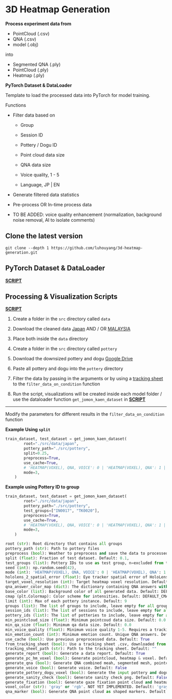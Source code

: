 # 3D Heatmap Generation

**Process experiment data from**

- PointCloud (.csv)
- QNA (.csv)
- model (.obj) 

into

- Segmented QNA (.ply)
- PointCloud (.ply)
- Heatmap (.ply)

**PyTorch Dataset & DataLoader**

Template to load the processed data into PyTorch for model training.

Functions

- Filter data based on

    - Group

    - Session ID

    - Pottery / Dogu ID

    - Point cloud data size

    - QNA data size

    - Voice quality, 1 - 5

    - Language, JP | EN

- Generate filtered data statistics

- Pre-process OR In-time process data

- TO BE ADDED: voice quality enhancement (normalization, background noise removal, AI to isolate comments)

## Clone the latest version

```
git clone --depth 1 https://github.com/luhouyang/3d-heatmap-generation.git
```

## PyTorch Dataset & DataLoader

[**SCRIPT**](src/dataset/dataset.py)

## Processing & Visualization Scripts

[**SCRIPT**](src/testing_use.py)

1. Create a folder in the `src` directory called `data`

1. Download the cleaned data [Japan](https://drive.google.com/file/d/1OetZFTXpzAPe5ZcNBdGylORAe_s6UxGR/view?usp=sharing) AND / OR [MALAYSIA](https://drive.google.com/file/d/1qNQJ-ipZ3IoATHDDP6gNDjIfT65aogTq/view?usp=sharing)

1. Place both inside the `data` directory

1. Create a folder in the `src` directory called `pottery`

1. Download the downsized pottery and dogu [Google Drive](https://drive.google.com/drive/folders/17zaoAvf2vPFnV8Yj6pCrLF8rSl9DqJyM?usp=drive_link)

1. Paste all pottery and dogu into the `pottery` directory

1. Filter the data by passing in the arguments or by using a [tracking sheet](https://docs.google.com/spreadsheets/d/1FLe6tAEtF5eAC3YXU8YLfOeI-VT83V1C/edit?usp=sharing&ouid=100175822335349725367&rtpof=true&sd=true) to the `filter_data_on_condition` function

1. Run the script, visualizations will be created inside each model folder / use the dataloader function `get_jomon_kaen_dataset` in [**SCRIPT**](src/dataset/dataset.py)

---

Modify the parameters for different results in the `filter_data_on_condition` function

**Example Using `split`**

```python
train_dataset, test_dataset = get_jomon_kaen_dataset(
        root="./src/data/japan",
        pottery_path="./src/pottery",
        split=0.25,
        preprocess=True,
        use_cache=True,
        # 'HEATMAP(VOXEL), QNA, VOICE': 0 | 'HEATMAP(VOXEL), QNA': 1 | 'HEATMAP(VOXEL), VOICE': 2 | 'HEATMAP(VOXEL)': 3
        mode=3,
    )
```

**Example using Pottery ID to group**

```python
train_dataset, test_dataset = get_jomon_kaen_dataset(
        root="./src/data/japan",
        pottery_path="./src/pottery",
        test_groups=["IN0017", "TK0020"],
        preprocess=True,
        use_cache=True,
        # 'HEATMAP(VOXEL), QNA, VOICE': 0 | 'HEATMAP(VOXEL), QNA': 1 | 'HEATMAP(VOXEL), VOICE': 2 | 'HEATMAP(VOXEL)': 3
        mode=3,
    )
```

```python
root (str): Root directory that contains all groups 
pottery_path (str): Path to pottery files
preprocess (bool): Weather to preprocess and save the data to processed folder. Default: True
split (float): Fraction of test dataset. Default: 0.1,
test_groups (list): Pottery IDs to use as test group, n=excluded from training. Default: []
seed (int): np.random.seed(42),
mode (int): 'HEATMAP(VOXEL), QNA, VOICE': 0 | 'HEATMAP(VOXEL), QNA': 1 | 'HEATMAP(VOXEL), VOICE': 2 | 'HEATMAP(VOXEL)': 3
hololens_2_spatial_error (float): Eye tracker spatial error of HoloLens 2. Default: DEFAULT_HOLOLENS_2_SPATIAL_ERROR
target_voxel_resolution (int): Target heatmap voxel resolution. Default: DEFAULT_TARGET_VOXEL_RESOLUTION
qna_answer_color_map (dict): The dictionary containing QNA answers with the rbg & name (color name). Default: DEFAULT_QNA_ANSWER_COLOR_MAP
base_color (list): Background color of all generated data. Default: DEFAULT_BASE_COLOR
cmap (plt.Colormap): Color scheme for intensities. Default: DEFAULT_CMAP
limit (int): Max of each pottery instance. Default: 9
groups (list): The list of groups to include, leave empty for all groups. Default: []
session_ids (list): The list of sessions to include, leave empty for all sessions. Default: []
pottery_ids (list): The list of potteries to include, leave empty for all potteries. Default: []
min_pointcloud_size (float): Minimum pointcoud data size. Default: 0.0
min_qa_size (float): Minimum qa data size. Default: 0.0
min_voice_quality (float): Minimum voice quality 1-5. Requires a tracking sheet to filter. Default: 0.1
min_emotion_count (int): Minimum emotion count. Unique QNA answers. Default: 0
use_cache (bool): Use previous preprocessed data. Default: True
from_tracking_sheet (bool): Use a tracking sheet .csv, downloaded from Google Sheets (You can filter the data at Google Sheets and export the subset). Default: False
tracking_sheet_path (str): Path to the tracking sheet. Default: ""
generate_report (bool): Generate a data report. Default: True
generate_pc_hm_voxel (bool): Generate pointcloud, heatmap & voxel. Default: True
generate_qna (bool): Generate QNA combined meah, segmented mesh, pointcloud. Default: True
generate_voice (bool): Generate voice. Default: False
generate_pottery_dogu_voxel (bool): Generate the input pottery and dogu voxel. Default: True
generate_sanity_check (bool): Generate sanity check png. Default: False
generate_fixation (bool): Generate gaze fixation point cloud and heatmap, with a duration aggregated point cloud, heatmap and legend. Default: False
voxel_color (str): 'gray' or 'rgb'. NOT YET IMPLEMENTED. Default: 'gray'
qna_marker (bool): Generate QNA point cloud as shaped markers. Default: False
```
